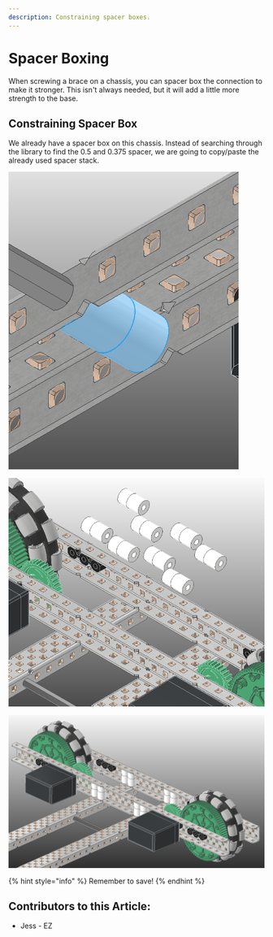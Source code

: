 ```yaml
---
description: Constraining spacer boxes.
---
```


# Spacer Boxing

When screwing a brace on a chassis, you can spacer box the connection to make it stronger.  This isn't always needed, but it will add a little more strength to the base. 

## Constraining Spacer Box

We already have a spacer box on this chassis.  Instead of searching through the library to find the 0.5 and 0.375 spacer, we are going to copy/paste the already used spacer stack. 

![Selected Spacer Box](../../../../.gitbook/assets/image%20%28119%29.png)

![Gathering Parts](../../../../.gitbook/assets/image%20%28182%29.png)

![Completed Spacer Boxes](../../../../.gitbook/assets/image%20%28155%29.png)

{% hint style="info" %}
Remember to save!
{% endhint %}



## Contributors to this Article:

* Jess - EZ

